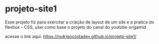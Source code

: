 # projeto-site1
 Esse projeto fiz para exercitar a criação de layout de um site e a pratica do flexbox - CSS, 
 usei como base o projeto do canal do youtube origamid

 acesse o link aqui: https://rodrigocostadev.github.io/projeto-site1/

